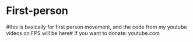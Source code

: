 # First-person
#this is basically for first person movement, and the code from my youtube videos on FPS will be here#
  If you want to donate: youtube.com
